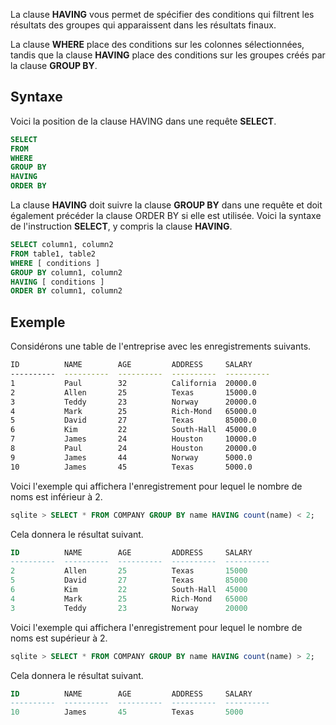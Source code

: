 La clause **HAVING** vous permet de spécifier des conditions qui filtrent les résultats des groupes qui apparaissent dans les résultats finaux.

La clause **WHERE** place des conditions sur les colonnes sélectionnées, tandis que la clause **HAVING** place des conditions sur les groupes créés par la clause **GROUP BY**.

## Syntaxe

Voici la position de la clause HAVING dans une requête **SELECT**.

```sql
SELECT
FROM
WHERE
GROUP BY
HAVING
ORDER BY
```

La clause **HAVING** doit suivre la clause **GROUP BY** dans une requête et doit également précéder la clause ORDER BY si elle est utilisée. Voici la syntaxe de l'instruction **SELECT**, y compris la clause **HAVING**.

```sql
SELECT column1, column2
FROM table1, table2
WHERE [ conditions ]
GROUP BY column1, column2
HAVING [ conditions ]
ORDER BY column1, column2
```

## Exemple

Considérons une table de l'entreprise avec les enregistrements suivants.

```bash
ID          NAME        AGE         ADDRESS     SALARY
----------  ----------  ----------  ----------  ----------
1           Paul        32          California  20000.0
2           Allen       25          Texas       15000.0
3           Teddy       23          Norway      20000.0
4           Mark        25          Rich-Mond   65000.0
5           David       27          Texas       85000.0
6           Kim         22          South-Hall  45000.0
7           James       24          Houston     10000.0
8           Paul        24          Houston     20000.0
9           James       44          Norway      5000.0
10          James       45          Texas       5000.0
```

Voici l'exemple qui affichera l'enregistrement pour lequel le nombre de noms est inférieur à 2.

```sql
sqlite > SELECT * FROM COMPANY GROUP BY name HAVING count(name) < 2;
```

Cela donnera le résultat suivant.

```sql
ID          NAME        AGE         ADDRESS     SALARY
----------  ----------  ----------  ----------  ----------
2           Allen       25          Texas       15000
5           David       27          Texas       85000
6           Kim         22          South-Hall  45000
4           Mark        25          Rich-Mond   65000
3           Teddy       23          Norway      20000
```

Voici l'exemple qui affichera l'enregistrement pour lequel le nombre de noms est supérieur à 2.

```sql
sqlite > SELECT * FROM COMPANY GROUP BY name HAVING count(name) > 2;
```

Cela donnera le résultat suivant.

```sql
ID          NAME        AGE         ADDRESS     SALARY
----------  ----------  ----------  ----------  ----------
10          James       45          Texas       5000
```